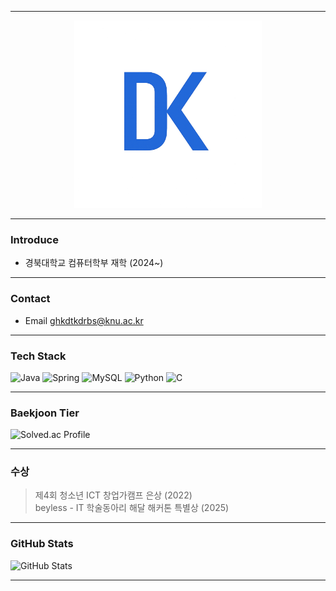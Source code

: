 <!-- dev.Kyun 로고 이미지 -->

---
<p align="center">
  <img src="https://github.com/Kyun-h/asset/blob/main/DKgithub.png?raw=true" width="300"/>
</p>

<!-- <p align="center">Dev_Kyun</p> -->

---

### Introduce

- 경북대학교 컴퓨터학부 재학 (2024~)

---

### Contact

- Email ghkdtkdrbs@knu.ac.kr

---


### Tech Stack

![Java](https://img.shields.io/badge/Java-007396?style=for-the-badge&logo=openjdk&logoColor=white)
![Spring](https://img.shields.io/badge/Spring-6DB33F?style=for-the-badge&logo=spring&logoColor=white)
![MySQL](https://img.shields.io/badge/MySQL-4479A1?style=for-the-badge&logo=mysql&logoColor=white)
![Python](https://img.shields.io/badge/Python-3776AB?style=for-the-badge&logo=python&logoColor=white)
![C](https://img.shields.io/badge/C-00599C?style=for-the-badge&logo=c&logoColor=white)

---
### Baekjoon Tier

![Solved.ac Profile](http://mazassumnida.wtf/api/v2/generate_badge?boj=ghkdtkdrbs)

---

### 수상

> 제4회 청소년 ICT 창업가캠프 은상 (2022)  
> beyless - IT 학술동아리 해달 해커톤 특별상 (2025)   
  
---


### GitHub Stats


![GitHub Stats](https://github-readme-stats.vercel.app/api?username=Kyun-h&show_icons=true&theme=tokyonight)


--- 
